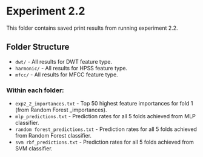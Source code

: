 # Experiment 2.2

This folder contains saved print results from running experiment 2.2.

## Folder Structure

- `dwt/` - All results for DWT feature type.
- `harmonic/` - All results for HPSS feature type.
- `mfcc/` - All results for MFCC feature type.

### Within each folder:
- `exp2_2_importances.txt` - Top 50 highest feature importances for fold 1 (from Random Forest _importances).
- `mlp_predictions.txt` - Prediction rates for all 5 folds achieved from MLP classifier.
- `random forest_predictions.txt` - Prediction rates for all 5 folds achieved from Random Forest classifier.
- `svm rbf_predictions.txt` - Prediction rates for all 5 folds achieved from SVM classifier.